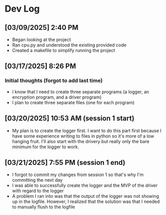 # Dev Log

## [03/09/2025] 2:40 PM

- Began looking at the project
- Ran cpu.py and understood the existing provided code
- Created a makefile to simplify running the project

## [03/17/2025] 8:26 PM

### Initial thoughts (forgot to add last time)

- I know that I need to create three separate programs (a logger, an encryption program, and a driver program)
- I plan to create three separate files (one for each program)

## [03/20/2025] 10:53 AM (session 1 start)

- My plan is to create the logger first. I want to do this part first because I have some experience writing to files in python so it's more of a low hanging fruit. I'll also start with the drivery but really only the bare minimum for the logger to work.

## [03/21/2025] 7:55 PM (session 1 end)

- I forgot to commit my changes from session 1 so that's why I'm committing the next day
- I was able to successfully create the logger and the MVP of the driver with regard to the logger
- A problem I ran into was that the output of the logger was not showing up in the logfile. However, I realized that the solution was that I needed to manually flush to the logfile
